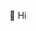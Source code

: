  👋 Hi

<!---
Greenyet/Greenyet is a ✨ special ✨ repository because its `README.md` (this file) appears on your GitHub profile.
You can click the Preview link to take a look at your changes.
--->
